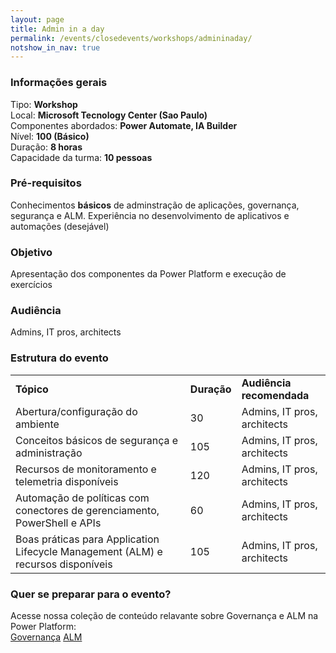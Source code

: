 ```yaml
---
layout: page
title: Admin in a day
permalink: /events/closedevents/workshops/admininaday/
notshow_in_nav: true
---
```


### Informações gerais

Tipo: **Workshop**  
Local: **Microsoft Tecnology Center (Sao Paulo)**  
Componentes abordados: **Power Automate, IA Builder**  
Nível: **100 (Básico)**  
Duração: **8 horas**  
Capacidade da turma: **10 pessoas**  

### Pré-requisitos

Conhecimentos **básicos** de adminstração de aplicações, governança, segurança e ALM. Experiência no desenvolvimento de aplicativos e automações (desejável)

### Objetivo

Apresentação dos componentes da Power Platform e execução de exercícios

### Audiência

Admins, IT pros, architects

### Estrutura do evento

<table class="tablewborders">
<tbody align="left">
  <tr>
    <td><b>Tópico</b></td>
    <td><b>Duração</b></td>
    <td><b>Audiência recomendada</b></td>
  </tr>
  <tr>
    <td>Abertura/configuração do ambiente</td>
    <td>30</td>
    <td>Admins, IT pros, architects</td>
  </tr>
  <tr>
    <td>Conceitos básicos de segurança e administração</td>
    <td>105</td>
    <td>Admins, IT pros, architects</td>
  </tr>
  <tr>
    <td>Recursos de monitoramento e telemetria disponíveis</td>
    <td>120</td>
    <td>Admins, IT pros, architects</td>
  </tr>
  <tr>
    <td>Automação de políticas com conectores de gerenciamento, PowerShell e APIs</td>
    <td>60</td>
    <td>Admins, IT pros, architects</td>
  </tr>
    <td>Boas práticas para Application Lifecycle Management (ALM) e recursos disponíveis</td>
    <td>105</td>
    <td>Admins, IT pros, architects</td>
  </tr>
</tbody>
</table>

### Quer se preparar para o evento?

Acesse nossa coleção de conteúdo relavante sobre Governança e ALM na Power Platform:  
[Governança](../../../getready/governance)
[ALM](../../../getready/alm)
